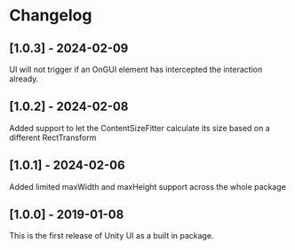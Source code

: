 # Changelog

## [1.0.3] - 2024-02-09
UI will not trigger if an OnGUI element has intercepted the interaction already.

## [1.0.2] - 2024-02-08
Added support to let the ContentSizeFitter calculate its size based on a different RectTransform 

## [1.0.1] - 2024-02-06
Added limited maxWidth and maxHeight support across the whole package 

## [1.0.0] - 2019-01-08
This is the first release of Unity UI as a built in package.
